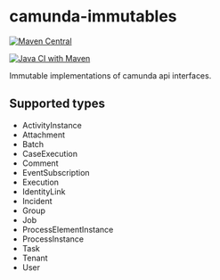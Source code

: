 # camunda-immutables

[![Maven Central](https://maven-badges.herokuapp.com/maven-central/io.holunda.commons/camunda-commons-immutables/badge.svg)](https://maven-badges.herokuapp.com/maven-central/io.holunda.commons/camunda-commons-immutables)

[![Java CI with Maven](https://github.com/holunda-io/camunda-commons-immutables/workflows/Java%20CI%20with%20Maven/badge.svg)](https://github.com/holunda-io/camunda-commons-immutables/actions?query=workflow%3A%22Java+CI+with+Maven%22)

Immutable implementations of camunda api interfaces.

## Supported types

* ActivityInstance
* Attachment
* Batch
* CaseExecution
* Comment
* EventSubscription
* Execution
* IdentityLink
* Incident
* Group
* Job
* ProcessElementInstance
* ProcessInstance
* Task
* Tenant
* User
